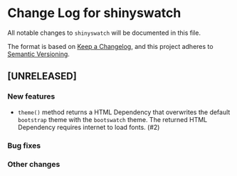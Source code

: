 # Change Log for shinyswatch

All notable changes to `shinyswatch` will be documented in this file.

The format is based on [Keep a Changelog](https://keepachangelog.com/en/1.0.0/),
and this project adheres to [Semantic Versioning](https://semver.org/spec/v2.0.0.html).


## [UNRELEASED]

### New features

* `theme()` method returns a HTML Dependency that overwrites the default `bootstrap` theme with the `bootswatch` theme.  The returned HTML Dependency requires internet to load fonts.  (#2)

### Bug fixes


### Other changes
